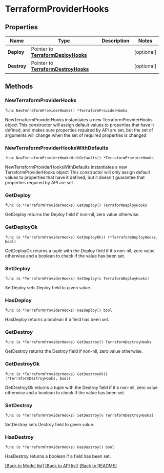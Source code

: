 # TerraformProviderHooks

## Properties

Name | Type | Description | Notes
------------ | ------------- | ------------- | -------------
**Deploy** | Pointer to [**TerraformDeployHooks**](TerraformDeployHooks.md) |  | [optional] 
**Destroy** | Pointer to [**TerraformDestroyHooks**](TerraformDestroyHooks.md) |  | [optional] 

## Methods

### NewTerraformProviderHooks

`func NewTerraformProviderHooks() *TerraformProviderHooks`

NewTerraformProviderHooks instantiates a new TerraformProviderHooks object
This constructor will assign default values to properties that have it defined,
and makes sure properties required by API are set, but the set of arguments
will change when the set of required properties is changed

### NewTerraformProviderHooksWithDefaults

`func NewTerraformProviderHooksWithDefaults() *TerraformProviderHooks`

NewTerraformProviderHooksWithDefaults instantiates a new TerraformProviderHooks object
This constructor will only assign default values to properties that have it defined,
but it doesn't guarantee that properties required by API are set

### GetDeploy

`func (o *TerraformProviderHooks) GetDeploy() TerraformDeployHooks`

GetDeploy returns the Deploy field if non-nil, zero value otherwise.

### GetDeployOk

`func (o *TerraformProviderHooks) GetDeployOk() (*TerraformDeployHooks, bool)`

GetDeployOk returns a tuple with the Deploy field if it's non-nil, zero value otherwise
and a boolean to check if the value has been set.

### SetDeploy

`func (o *TerraformProviderHooks) SetDeploy(v TerraformDeployHooks)`

SetDeploy sets Deploy field to given value.

### HasDeploy

`func (o *TerraformProviderHooks) HasDeploy() bool`

HasDeploy returns a boolean if a field has been set.

### GetDestroy

`func (o *TerraformProviderHooks) GetDestroy() TerraformDestroyHooks`

GetDestroy returns the Destroy field if non-nil, zero value otherwise.

### GetDestroyOk

`func (o *TerraformProviderHooks) GetDestroyOk() (*TerraformDestroyHooks, bool)`

GetDestroyOk returns a tuple with the Destroy field if it's non-nil, zero value otherwise
and a boolean to check if the value has been set.

### SetDestroy

`func (o *TerraformProviderHooks) SetDestroy(v TerraformDestroyHooks)`

SetDestroy sets Destroy field to given value.

### HasDestroy

`func (o *TerraformProviderHooks) HasDestroy() bool`

HasDestroy returns a boolean if a field has been set.


[[Back to Model list]](../README.md#documentation-for-models) [[Back to API list]](../README.md#documentation-for-api-endpoints) [[Back to README]](../README.md)


